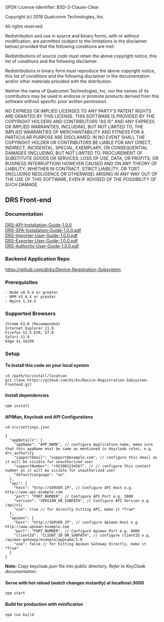 SPDX-License-Identifier: BSD-3-Clause-Clear

Copyright (c) 2018 Qualcomm Technologies, Inc.

All rights reserved.

Redistribution and use in source and binary forms, with or without modification, are permitted (subject to the limitations in the disclaimer below) provided that the following conditions are met:

Redistributions of source code must retain the above copyright notice, this list of conditions and the following disclaimer.

Redistributions in binary form must reproduce the above copyright notice, this list of conditions and the following disclaimer in the documentation and/or other materials provided with the distribution.

Neither the name of Qualcomm Technologies, Inc. nor the names of its contributors may be used to endorse or promote products derived from this software without specific prior written permission.

NO EXPRESS OR IMPLIED LICENSES TO ANY PARTY'S PATENT RIGHTS ARE GRANTED BY THIS LICENSE. THIS SOFTWARE IS PROVIDED BY THE COPYRIGHT HOLDERS AND CONTRIBUTORS "AS IS" AND ANY EXPRESS OR IMPLIED WARRANTIES, INCLUDING, BUT NOT LIMITED TO, THE IMPLIED WARRANTIES OF MERCHANTABILITY AND FITNESS FOR A PARTICULAR PURPOSE ARE DISCLAIMED. IN NO EVENT SHALL THE COPYRIGHT HOLDER OR CONTRIBUTORS BE LIABLE FOR ANY DIRECT, INDIRECT, INCIDENTAL, SPECIAL, EXEMPLARY, OR CONSEQUENTIAL DAMAGES (INCLUDING, BUT NOT LIMITED TO, PROCUREMENT OF SUBSTITUTE GOODS OR SERVICES; LOSS OF USE, DATA, OR PROFITS; OR BUSINESS INTERRUPTION) HOWEVER CAUSED AND ON ANY THEORY OF LIABILITY, WHETHER IN CONTRACT, STRICT LIABILITY, OR TORT (INCLUDING NEGLIGENCE OR OTHERWISE) ARISING IN ANY WAY OUT OF THE USE OF THIS SOFTWARE, EVEN IF ADVISED OF THE POSSIBILITY OF SUCH DAMAGE.

## DRS Front-end

### Documentation
[DRS-API-Installation-Guide-1.0.0](https://github.com/dirbs/Documentation/blob/master/Device-Registration-Subsystem/DRS-API-Installation-Guide-1.0.0.pdf)<br />
[DRS-SPA-Installation-Guide-1.0.0.pdf](https://github.com/dirbs/Documentation/blob/master/Device-Registration-Subsystem/DRS-SPA-Installation-Guide-1.0.0.pdf)<br />
[DRS-Importer-User-Guide-1.0.0.pdf](https://github.com/dirbs/Documentation/blob/master/Device-Registration-Subsystem/DRS-Importer-User-Guide-1.0.0.pdf)<br />
[DRS-Exporter-User-Guide-1.0.0.pdf](https://github.com/dirbs/Documentation/blob/master/Device-Registration-Subsystem/DRS-Exporter-User-Guide-1.0.0.pdf)<br />
[DRS-Authority-User-Guide-1.0.0.pdf](https://github.com/dirbs/Documentation/blob/master/Device-Registration-Subsystem/DRS-Authority-User-Guide-1.0.0.pdf)<br />

### Backend Application Repo
https://github.com/dirbs/Device-Registration-Subsystem

### Prerequisites
```
- Node v8.9.4 or greater
- NPM v5.6.X or greater
- Nginx 1.14.X
```

### Supported Browsers
```
Chrome 63.0 (Recommended)
Internet Explorer 11.0
Firefox 52.5 ESR, 57.0
Safari 11.0
Edge 41.16299
```

### Setup

#### To Install this code on your local system
```
cd /path/to/install/location
git clone https://github.com/dirbs/Device-Registration-Subsystem-Frontend.git
```

#### Install dependencies
```
npm install
```

#### APIMan, Keycloak and API Configurations
```
cd src/settings.json
```
```
{
  "appDetails": {
    "appName": "APP_NAME", // configure Application name, make sure that this appName must be same as mentioned in Keycloak roles, e.g. drs_authority
    "supportEmail": "support@example.com", // configure this email as it will be visible for unauthorized user
    "supportNumber": "+923001234567", // // configure this contact number as it will be visible for unauthorized user
    "defaultLanguage": "en"
  },
  "api": {
    "host": "http://SERVER_IP", // Configure API Host e.g. http://www.api-example.com
    "port": "PORT_NUMBER", // Configure API Port e.g. 3000
    "version": "VERSION_OR_SUBPATH", // Configure API Version e.g. /api/v1/
    "use": true // for directly hitting API, make it *True*
  },
  "apiman": {
    "host": "http://SERVER_IP", // configure Apiman Host e.g. http://www.apiman-example.com
    "port": "PORT_NUMBER", // Configure Apiman Port e.g. 8000
    "clientId": "CLIENT_ID_OR_SUBPATH", // configure clientID e.g. /apiman-gateway/example/appname/1.0
    "use": false // for hitting Apiman Gateway directly, make it *True*
  }
}
```

**Note:** Copy keycloak.json file into public directory. _Refer to KeyCloak documentation._

#### Serve with hot reload (watch changes instantly) at localhost:3000
```
npm start
```

#### Build for production with minification
```
npm run build
```

